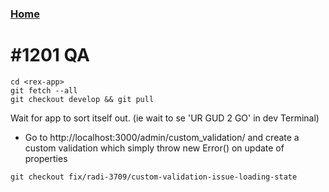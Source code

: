 ### [Home](../README.md)

# #1201 QA

```
cd <rex-app>
git fetch --all
git checkout develop && git pull

```

Wait for app to sort itself out. (ie wait to se 'UR GUD 2 GO' in dev Terminal)

- Go to http://localhost:3000/admin/custom_validation/ and create a custom validation which simply
throw new Error() on update of properties

```
git checkout fix/radi-3709/custom-validation-issue-loading-state
```
